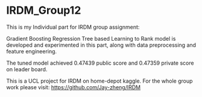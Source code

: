 # IRDM_Group12

This is my Individual part for IRDM group assignment:


Gradient Boosting Regression Tree based Learning to Rank model is developed and experimented in this part, along with data preprocessing and feature engineering.


The tuned model achieved 0.47439 public score and 0.47359 private score on leader board.

This is a UCL project for IRDM on home-depot kaggle. For the whole group work please visit: https://github.com/Jay-zheng/IRDM
